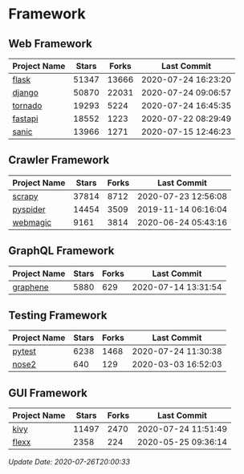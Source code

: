 # Framework

## Web Framework

| Project Name | Stars | Forks | Last Commit |
| ------------ | ----- | ----- | ----------- |
| [flask](https://github.com/pallets/flask) | 51347 | 13666 | 2020-07-24 16:23:20 |
| [django](https://github.com/django/django) | 50870 | 22031 | 2020-07-24 09:06:57 |
| [tornado](https://github.com/tornadoweb/tornado) | 19293 | 5224 | 2020-07-24 16:45:35 |
| [fastapi](https://github.com/tiangolo/fastapi) | 18552 | 1223 | 2020-07-22 08:29:49 |
| [sanic](https://github.com/huge-success/sanic) | 13966 | 1271 | 2020-07-15 12:46:23 |

## Crawler Framework

| Project Name | Stars | Forks | Last Commit |
| ------------ | ----- | ----- | ----------- |
| [scrapy](https://github.com/scrapy/scrapy) | 37814 | 8712 | 2020-07-23 12:56:08 |
| [pyspider](https://github.com/binux/pyspider) | 14454 | 3509 | 2019-11-14 06:16:04 |
| [webmagic](https://github.com/code4craft/webmagic) | 9161 | 3814 | 2020-06-24 05:43:16 |

## GraphQL Framework

| Project Name | Stars | Forks | Last Commit |
| ------------ | ----- | ----- | ----------- |
| [graphene](https://github.com/graphql-python/graphene) | 5880 | 629 | 2020-07-14 13:31:54 |

## Testing Framework

| Project Name | Stars | Forks | Last Commit |
| ------------ | ----- | ----- | ----------- |
| [pytest](https://github.com/pytest-dev/pytest) | 6238 | 1468 | 2020-07-24 11:30:38 |
| [nose2](https://github.com/nose-devs/nose2) | 640 | 129 | 2020-03-03 16:52:03 |

## GUI Framework

| Project Name | Stars | Forks | Last Commit |
| ------------ | ----- | ----- | ----------- |
| [kivy](https://github.com/kivy/kivy) | 11497 | 2470 | 2020-07-24 11:51:49 |
| [flexx](https://github.com/flexxui/flexx) | 2358 | 224 | 2020-05-25 09:36:14 |

*Update Date: 2020-07-26T20:00:33*
